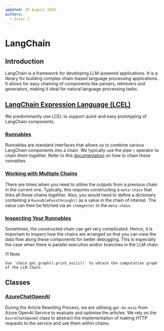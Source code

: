 ```yaml
---
updated: 26 August 2024
authors:
  - Issac J
---
```


# LangChain

## Introduction

LangChain is a framework for developing LLM-powered applications. It is a library for building complex chain-based language processing applications. It allows for easy chaining of components like parsers, retrievers and generators, making it ideal for natural language processing tasks.

## [LangChain Expression Language (LCEL)](https://python.langchain.com/v0.2/docs/concepts/#langchain-expression-language-lcel)

We predominantly use LCEL to support quick and easy prototyping of LangChain components.

### [Runnables](https://python.langchain.com/v0.1/docs/expression_language/interface/)

Runnables are standard interfaces that allows us to combine various LangChain components into a chain. We typically use the pipe `|` operator to chain them together. Refer to this [documentation](https://python.langchain.com/v0.2/docs/how_to/sequence/) on how to chain these runnables.

### [Working with Multiple Chains](https://python.langchain.com/v0.1/docs/expression_language/cookbook/multiple_chains/)

There are times when you need to utilise the outputs from a previous chain in the current one. Typically, this requires constructing a `meta-chain` that links all these chains together. Also, you would need to define a dictionary containing a `RunnablePassthrough()` as a value in the chain of interest.
The value can then be fetched via an `itemgetter` in the `meta-chain`.

### [Inspecting Your Runnables](https://python.langchain.com/v0.1/docs/expression_language/how_to/inspect/)

Sometimes, the constructed chain can get very complicated. Hence, it is important to inspect how the chains are arranged so that you can view the data flow along these components for better debugging. This is especially the case when there is parallel execution and/or branches in the LLM chain.

!!! Note

    Use `chain.get_graph().print_ascii()` to obtain the computation graph of the LLM Chain

## Classes

### [AzureChatOpenAI](https://python.langchain.com/v0.2/docs/integrations/chat/azure_chat_openai/)

During the Article Rewriting Process, we are utilising `gpt-4o-mini` from Azure OpenAI Service to evaluate and optimise the articles. We rely on the `AzureChatOpenAI` class to abstract the implementation of making HTTP requests to the service and use them within chains.
